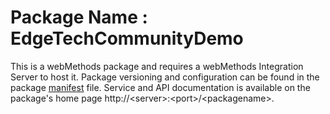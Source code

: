 # Package Name : EdgeTechCommunityDemo
This is a webMethods package and requires a webMethods Integration Server to host it. Package versioning and configuration can be found in the package [manifest](./EdgeTechCommunityDemo/manifest.v3) file. Service and API documentation is available on the package's home page http://&lt;server&gt;:&lt;port&gt;/&lt;packagename>.
